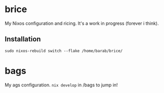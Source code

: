 # brice
My Nixos configuration and ricing. It's a work in progress (forever i think).

## Installation
```sudo nixos-rebuild switch --flake /home/barab/brice/```

# bags
My ags configuration.
```nix develop``` in /bags to jump in!
